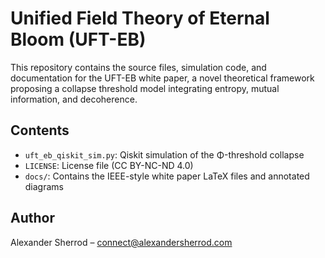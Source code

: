 # Unified Field Theory of Eternal Bloom (UFT-EB)

This repository contains the source files, simulation code, and documentation for the UFT-EB white paper, a novel theoretical framework proposing a collapse threshold model integrating entropy, mutual information, and decoherence.

## Contents
- `uft_eb_qiskit_sim.py`: Qiskit simulation of the Φ-threshold collapse
- `LICENSE`: License file (CC BY-NC-ND 4.0)
- `docs/`: Contains the IEEE-style white paper LaTeX files and annotated diagrams

## Author
Alexander Sherrod – connect@alexandersherrod.com
